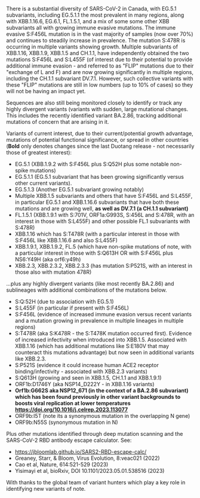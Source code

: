 

There is a substantial diversity of SARS-CoV-2 in Canada, with EG.5.1 subvariants, including EG.5.1.1 the most prevalent in many regions, along with XBB.1.16.6, EG.6.1, FL.1.5.1, and a mix of some some other XBB subvariants all with growing immune evasive mutations. The immune evasive S:F456L mutation is in the vast majority of samples (now over 70%) and continues to steadily increase in prevalence. The mutation S:478R is occurring in multiple variants showing growth. Multiple subvariants of XBB.1.16, XBB.1.9, XBB.1.5 and CH.1.1, have independently obtained the two mutations S:F456L and S:L455F (of interest due to their potential to provide additional immune evasion - and referred to as "FLIP" mutations due to their "exchange of L and F) and are now growing significantly in multiple regions, including the CH.1.1 subvariant DV.7.1. However, such collective variants with these "FLIP" mutations are still in low numbers (up to 10% of cases) so they will not be having an impact yet.



Sequences are also still being monitored closely to identify or track any highly divergent variants (variants with sudden, large mutational changes. This includes the recently identified variant BA.2.86, tracking additional mutations of concern that are arising in it.



Variants of current interest, due to their current/potential growth advantage, mutations of potential functional significance, or spread in other countries (**Bold** only denotes changes since the last Duotang release - not necessarily those of greatest interest):



* EG.5.1 (XBB.1.9.2 with S:F456L plus S:Q52H plus some notable non-spike mutations)
* EG.5.1.1 (EG.5.1 subvariant that has been growing significantly versus other current variants).
* EG.5.1.3 (Another EG.5.1 subvariant growing notably)
* Multiple XBB.1.5 subvariants and others that have S:F456L and S:L455F, in particular EG.5.1 and XBB.1.16.6 subvariants that have both these mutations and are growing well, **as well as DV.7.1 (a CH.1.1 subvariant)**
* FL.1.5.1 (XBB.1.9.1 with S:701V, ORF1a:G993S, S:456L and S:478R, with an interest in those with S:L455F) and other possible FL.1 subvariants with S:478R)
* XBB.1.16 which has S:T478R (with a particular interest in those with S:F456L like XBB.1.16.6 and also S:L455F)
* XBB.1.9.1, XBB.1.9.2, FL.5 (which have non-spike mutations of note, with a particular interest in those with S:Q613H OR with S:F456L plus NS6:Y49H (aka orf6:y49h)
* XBB.2.3, XBB.2.3.2, XBB.2.3.3 (has mutation S:P521S, with an interest in those also with mutation 478R)

…plus any highly divergent variants (like most recently BA.2.86) and sublineages with additional combinations of the mutations below.



* S:Q:52H (due to association with EG.5.1)
* S:L455F (in particular if present with S:F456L)
* S:F456L (evidence of increased immune evasion versus recent variants and a mutation growing in prevalence in multiple lineages in multiple regions)
* S:T478R (aka S:K478R - the S:T478K mutation occurred first). Evidence of increased infectivity when introduced into XBB.1.5. Associated with XBB.1.16 (which has additional mutations like S:E180V that may counteract this mutations advantage) but now seen in additional variants like XBB.2.3.
* S:P521S (evidence it could increase human ACE2 receptor binding/infectivity - associated with XBB.2.3 variants)
* S:Q613H (growing and seen in XBB.1.5, CH.1.1 and XBB.1.9.1)
* ORF1b:D1746Y (aka NSP14_D222Y - in XBB.1.16 variants)
* **Orf1b:G662S aka NSP12_671 (in the context of a BA.2.86 subvariant) which has been found previously in other variant backgrounds to boosts viral replication at lower temperatures <https://doi.org/10.1016/j.celrep.2023.113077>**
* ORF9b:I5T (note its a synonymous mutation in the overlapping N gene)
* ORF9b:N55S (synonymous mutation in N)

Plus other mutations identified through deep mutation scanning and the SARS-CoV-2 RBD antibody escape calculator. See:



* <https://jbloomlab.github.io/SARS2-RBD-escape-calc/>
* Greaney, Starr, &amp; Bloom, Virus Evolution, 8:veac021 (2022)
* Cao et al, Nature, 614:521-529 (2023)
* Yisimayi et al, bioRxiv, DOI 10.1101/2023.05.01.538516 (2023)

With thanks to the global team of variant hunters which play a key role in identifying new variants of note.